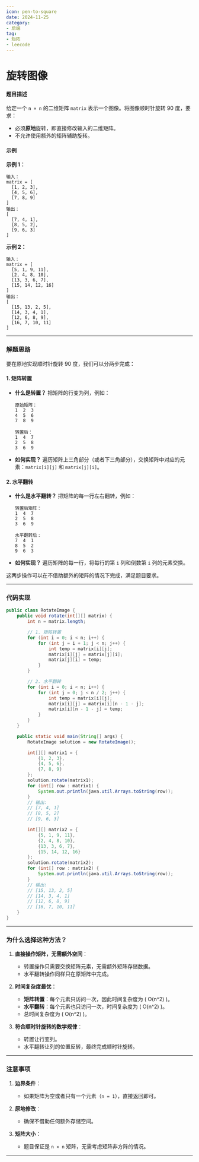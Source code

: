 ```yaml
---
icon: pen-to-square
date: 2024-11-25
category:
- 后端
tag:
- 矩阵
- leecode
---
```

# 旋转图像


#### 题目描述

给定一个 `n × n` 的二维矩阵 `matrix` 表示一个图像。将图像顺时针旋转 90 度，要求：
- 必须**原地**旋转，即直接修改输入的二维矩阵。
- 不允许使用额外的矩阵辅助旋转。

#### 示例

**示例 1：**

```
输入：
matrix = [
  [1, 2, 3],
  [4, 5, 6],
  [7, 8, 9]
]
输出：
[
  [7, 4, 1],
  [8, 5, 2],
  [9, 6, 3]
]
```

**示例 2：**

```
输入：
matrix = [
  [5, 1, 9, 11],
  [2, 4, 8, 10],
  [13, 3, 6, 7],
  [15, 14, 12, 16]
]
输出：
[
  [15, 13, 2, 5],
  [14, 3, 4, 1],
  [12, 6, 8, 9],
  [16, 7, 10, 11]
]
```

---

### 解题思路

要在原地实现顺时针旋转 90 度，我们可以分两步完成：

#### 1. **矩阵转置**
- **什么是转置？** 把矩阵的行变为列，例如：
  ```
  原始矩阵：
  1  2  3
  4  5  6
  7  8  9

  转置后：
  1  4  7
  2  5  8
  3  6  9
  ```

- **如何实现？** 遍历矩阵上三角部分（或者下三角部分），交换矩阵中对应的元素：`matrix[i][j]` 和 `matrix[j][i]`。

#### 2. **水平翻转**
- **什么是水平翻转？** 把矩阵的每一行左右翻转，例如：
  ```
  转置后矩阵：
  1  4  7
  2  5  8
  3  6  9

  水平翻转后：
  7  4  1
  8  5  2
  9  6  3
  ```

- **如何实现？** 遍历矩阵的每一行，将每行的第 `i` 列和倒数第 `i` 列的元素交换。

这两步操作可以在不借助额外的矩阵的情况下完成，满足题目要求。

---

### 代码实现

```java
public class RotateImage {
    public void rotate(int[][] matrix) {
        int n = matrix.length;

        // 1. 矩阵转置
        for (int i = 0; i < n; i++) {
            for (int j = i + 1; j < n; j++) {
                int temp = matrix[i][j];
                matrix[i][j] = matrix[j][i];
                matrix[j][i] = temp;
            }
        }

        // 2. 水平翻转
        for (int i = 0; i < n; i++) {
            for (int j = 0; j < n / 2; j++) {
                int temp = matrix[i][j];
                matrix[i][j] = matrix[i][n - 1 - j];
                matrix[i][n - 1 - j] = temp;
            }
        }
    }

    public static void main(String[] args) {
        RotateImage solution = new RotateImage();

        int[][] matrix1 = {
            {1, 2, 3},
            {4, 5, 6},
            {7, 8, 9}
        };
        solution.rotate(matrix1);
        for (int[] row : matrix1) {
            System.out.println(java.util.Arrays.toString(row));
        }
        // 输出:
        // [7, 4, 1]
        // [8, 5, 2]
        // [9, 6, 3]

        int[][] matrix2 = {
            {5, 1, 9, 11},
            {2, 4, 8, 10},
            {13, 3, 6, 7},
            {15, 14, 12, 16}
        };
        solution.rotate(matrix2);
        for (int[] row : matrix2) {
            System.out.println(java.util.Arrays.toString(row));
        }
        // 输出:
        // [15, 13, 2, 5]
        // [14, 3, 4, 1]
        // [12, 6, 8, 9]
        // [16, 7, 10, 11]
    }
}
```

---

### 为什么选择这种方法？

1. **直接操作矩阵，无需额外空间**：
    - 转置操作只需要交换矩阵元素，无需额外矩阵存储数据。
    - 水平翻转操作同样只在原矩阵中完成。

2. **时间复杂度最优**：
    - **矩阵转置**：每个元素只访问一次，因此时间复杂度为 \( O(n^2) \)。
    - **水平翻转**：每个元素也只访问一次，时间复杂度为 \( O(n^2) \)。
    - 总时间复杂度为 \( O(n^2) \)。

3. **符合顺时针旋转的数学规律**：
    - 转置让行变列。
    - 水平翻转让列的位置反转，最终完成顺时针旋转。

---

### 注意事项

1. **边界条件**：
    - 如果矩阵为空或者只有一个元素（`n = 1`），直接返回即可。

2. **原地修改**：
    - 确保不借助任何额外存储空间。

3. **矩阵大小**：
    - 题目保证是 `n × n` 矩阵，无需考虑矩阵非方阵的情况。

---



